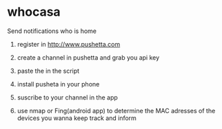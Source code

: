 # whocasa
Send notifications who is home

1) register in http://www.pushetta.com

2) create a channel in pushetta and grab you api key

3) paste the in the script

4) install pusheta in your phone

5) suscribe to your channel in the app

6) use nmap or Fing(android app) to determine the MAC adresses of the devices you wanna keep track and inform

